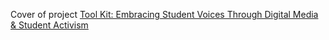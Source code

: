 Cover of project [Tool Kit: Embracing Student Voices Through Digital Media & Student Activism](https://www.canva.com/design/DAFjl2OcGLU/GL56U5bqIjGUVbHeFfuANg/edit?utm_content=DAFjl2OcGLU&utm_campaign=designshare&utm_medium=link2&utm_source=sharebutton)  
